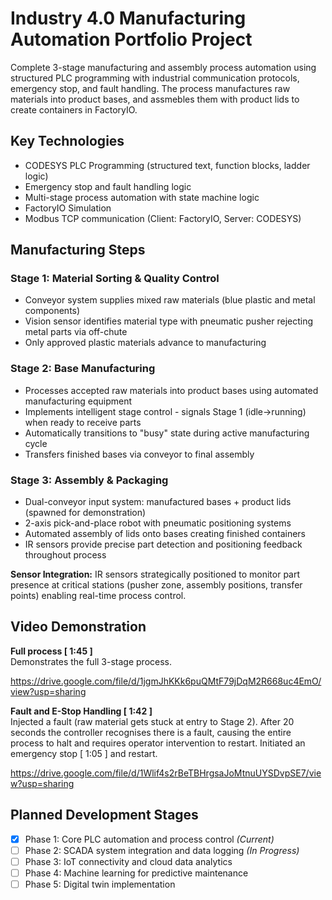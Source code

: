# Industry 4.0 Manufacturing Automation Portfolio Project
Complete 3-stage manufacturing and assembly process automation using structured PLC programming with industrial communication protocols, emergency stop, and fault handling. The process manufactures raw materials into product bases, and assmebles them with product lids to create containers in FactoryIO. 

## Key Technologies
- CODESYS PLC Programming (structured text, function blocks, ladder logic)
- Emergency stop and fault handling logic
- Multi-stage process automation with state machine logic
- FactoryIO Simulation
- Modbus TCP communication (Client: FactoryIO, Server: CODESYS)

## Manufacturing Steps
### Stage 1: Material Sorting & Quality Control

- Conveyor system supplies mixed raw materials (blue plastic and metal components)
- Vision sensor identifies material type with pneumatic pusher rejecting metal parts via off-chute
- Only approved plastic materials advance to manufacturing

### Stage 2: Base Manufacturing

- Processes accepted raw materials into product bases using automated manufacturing equipment
- Implements intelligent stage control - signals Stage 1 (idle→running) when ready to receive parts
- Automatically transitions to "busy" state during active manufacturing cycle
- Transfers finished bases via conveyor to final assembly

### Stage 3: Assembly & Packaging

- Dual-conveyor input system: manufactured bases + product lids (spawned for demonstration)
- 2-axis pick-and-place robot with pneumatic positioning systems
- Automated assembly of lids onto bases creating finished containers
- IR sensors provide precise part detection and positioning feedback throughout process

**Sensor Integration:** IR sensors strategically positioned to monitor part presence at critical stations (pusher zone, assembly positions, transfer points) enabling real-time process control.

## Video Demonstration
**Full process [ 1:45 ]**  
Demonstrates the full 3-stage process. 

https://drive.google.com/file/d/1jgmJhKKk6puQMtF79jDqM2R668uc4EmO/view?usp=sharing

**Fault and E-Stop Handling [ 1:42 ]**  
Injected a fault (raw material gets stuck at entry to Stage 2). After 20 seconds the controller recognises there is a fault, causing the entire process to halt and requires operator intervention to restart. 
Initiated an emergency stop [ 1:05 ] and restart. 

https://drive.google.com/file/d/1Wlif4s2rBeTBHrgsaJoMtnuUYSDvpSE7/view?usp=sharing

## Planned Development Stages
- [x] Phase 1: Core PLC automation and process control *(Current)*
- [ ] Phase 2: SCADA system integration and data logging *(In Progress)*
- [ ] Phase 3: IoT connectivity and cloud data analytics
- [ ] Phase 4: Machine learning for predictive maintenance
- [ ] Phase 5: Digital twin implementation
